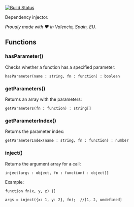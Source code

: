 [![Build Status](https://travis-ci.org/justojs/justo-injector.svg)](https://travis-ci.org/justojs/justo-injector)

Dependency injector.

*Proudly made with ♥ in Valencia, Spain, EU.*

## Functions

### hasParameter()

Checks whether a function has a specified parameter:

```
hasParameter(name : string, fn : function) : boolean
```

### getParameters()

Returns an array with the parameters:

```
getParameters(fn : function) : string[]
```

### getParameterIndex()

Returns the parameter index:

```
getParameterIndex(name : string, fn : function) : number
```

### inject()

Returns the argument array for a call:

```
inject(args : object, fn : function) : object[]
```

Example:

```
function fn(x, y, z) {}

args = inject({x: 1, y: 2}, fn);  //[1, 2, undefined]
```
